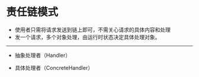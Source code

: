 # 责任链模式
* 使用者只需将请求发送到链上即可，不需关心请求的具体内容和处理
* 发一个请求，多个对象处理，由运行时状态决定具体处理对象。
---
* 抽象处理者（Handler）

* 具体处理者（ConcreteHandler）

